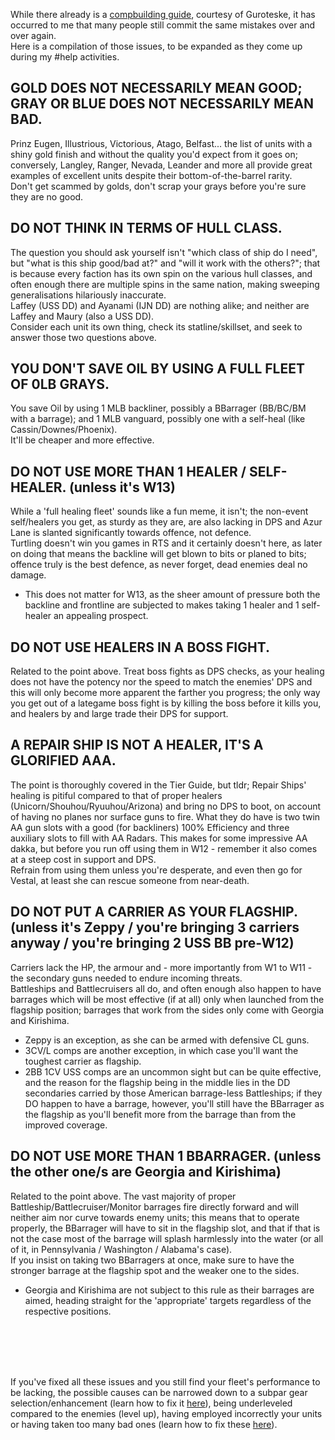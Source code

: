 While there already is a [compbuilding guide](https://github.com/Meowrin/al-guides), courtesy of Guroteske, it has occurred to me that many people still commit the same mistakes over and over again.  
Here is a compilation of those issues, to be expanded as they come up during my #help activities.

## GOLD DOES NOT NECESSARILY MEAN GOOD; GRAY OR BLUE DOES NOT NECESSARILY MEAN BAD.
Prinz Eugen, Illustrious, Victorious, Atago, Belfast... the list of units with a shiny gold finish and without the quality you'd expect from it goes on; conversely, Langley, Ranger, Nevada, Leander and more all provide great examples of excellent units despite their bottom-of-the-barrel rarity.  
Don't get scammed by golds, don't scrap your grays before you're sure they are no good.  

## DO NOT THINK IN TERMS OF HULL CLASS.
The question you should ask yourself isn't "which class of ship do I need", but "what is this ship good/bad at?" and "will it work with the others?"; that is because every faction has its own spin on the various hull classes, and often enough there are multiple spins in the same nation, making sweeping generalisations hilariously inaccurate.  
Laffey (USS DD) and Ayanami (IJN DD) are nothing alike; and neither are Laffey and Maury (also a USS DD).  
Consider each unit its own thing, check its statline/skillset, and seek to answer those two questions above.  

## YOU DON'T SAVE OIL BY USING A FULL FLEET OF 0LB GRAYS.
You save Oil by using 1 MLB backliner, possibly a BBarrager (BB/BC/BM with a barrage); and 1 MLB vanguard, possibly one with a self-heal (like Cassin/Downes/Phoenix).  
It'll be cheaper and more effective.  

## **DO NOT USE MORE THAN 1 HEALER / SELF-HEALER. (unless it's W13)**  
While a 'full healing fleet' sounds like a fun meme, it isn't; the non-event self/healers you get, as sturdy as they are, are also lacking in DPS and Azur Lane is slanted significantly towards offence, not defence.  
Turtling doesn't win you games in RTS and it certainly doesn't here, as later on doing that means the backline will get blown to bits or planed to bits; offence truly is the best defence, as never forget, dead enemies deal no damage.
- This does not matter for W13, as the sheer amount of pressure both the backline and frontline are subjected to makes taking 1 healer and 1 self-healer an appealing prospect.

## **DO NOT USE HEALERS IN A BOSS FIGHT.** 
Related to the point above. Treat boss fights as DPS checks, as your healing does not have the potency nor the speed to match the enemies' DPS and this will only become more apparent the farther you progress; the only way you get out of a lategame boss fight is by killing the boss before it kills you, and healers by and large trade their DPS for support.  

## **A REPAIR SHIP IS NOT A HEALER, IT'S A GLORIFIED AAA.** 
The point is thoroughly covered in the Tier Guide, but tldr; Repair Ships' healing is pitiful compared to that of proper healers (Unicorn/Shouhou/Ryuuhou/Arizona) and bring no DPS to boot, on account of having no planes nor surface guns to fire. What they do have is two twin AA gun slots with a good (for backliners) 100% Efficiency and three auxiliary slots to fill with AA Radars. 
This makes for some impressive AA dakka, but before you run off using them in W12 - remember it also comes at a steep cost in support and DPS.  
Refrain from using them unless you're desperate, and even then go for Vestal, at least she can rescue someone from near-death.  

## **DO NOT PUT A CARRIER AS YOUR FLAGSHIP. (unless it's Zeppy / you're bringing 3 carriers anyway / you're bringing 2 USS BB pre-W12)** 
Carriers lack the HP, the armour and - more importantly from W1 to W11 - the secondary guns needed to endure incoming threats.  
Battleships and Battlecruisers all do, and often enough also happen to have barrages which will be most effective (if at all) only when launched from the flagship position; barrages that work from the sides only come with Georgia and Kirishima.  
- Zeppy is an exception, as she can be armed with defensive CL guns.  
- 3CV/L comps are another exception, in which case you'll want the toughest carrier as flagship.  
- 2BB 1CV USS comps are an uncommon sight but can be quite effective, and the reason for the flagship being in the middle lies in the DD secondaries carried by those American barrage-less Battleships; if they DO happen to have a barrage, however, you'll still have the BBarrager as the flagship as you'll benefit more from the barrage than from the improved coverage.

## **DO NOT USE MORE THAN 1 BBARRAGER. (unless the other one/s are Georgia and Kirishima)**
Related to the point above. The vast majority of proper Battleship/Battlecruiser/Monitor barrages fire directly forward and will neither aim nor curve towards enemy units; this means that to operate properly, the BBarrager will have to sit in the flagship slot, and that if that is not the case most of the barrage will splash harmlessly into the water (or all of it, in Pennsylvania / Washington / Alabama's case).  
If you insist on taking two BBarragers at once, make sure to have the stronger barrage at the flagship spot and the weaker one to the sides.  
- Georgia and Kirishima are not subject to this rule as their barrages are aimed, heading straight for the 'appropriate' targets regardless of the respective positions.


<br/><br/>
---

If you've fixed all these issues and you still find your fleet's performance to be lacking, the possible causes can be narrowed down to a subpar gear selection/enhancement (learn how to fix it [here](https://github.com/guroteske/al-guides/blob/master/Equipment%20Guide.md)), being underleveled compared to the enemies (level up), having employed incorrectly your units or having taken too many bad ones (learn how to fix these [here](https://github.com/YourWaifuIsShip/Azur-Lane-Guides/blob/master/ALEN%20Tier%20Guide.md)).
